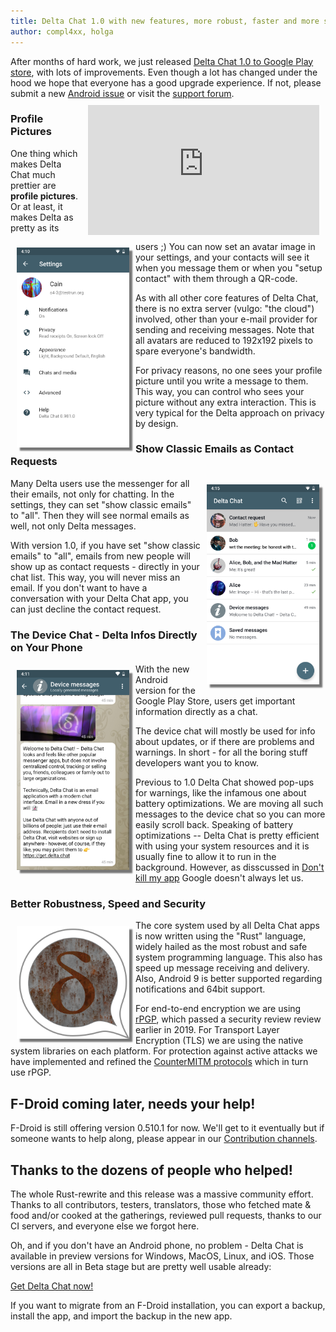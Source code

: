 ```yaml
---
title: Delta Chat 1.0 with new features, more robust, faster and more secure 
author: compl4xx, holga
---
```


After months of hard work, we just released [Delta Chat 1.0 to Google Play store](https://play.google.com/store/apps/details?id=chat.delta), with lots of improvements. Even though a lot has changed under the hood we hope that everyone has a good upgrade experience.  If not, please submit a new [Android issue](https://github.com/deltachat/deltachat-android/issues) or visit the [support forum](https://support.delta.chat). <iframe width="370" height="208" src="https://www.youtube.com/embed/yPEjYpE_kvc" frameborder="0" allow="accelerometer; autoplay; encrypted-media; gyroscope; picture-in-picture" allowfullscreen style="float: right; margin: 10px;display: block;" ></iframe>


### Profile Pictures

<img src="../assets/blog/screenshots/2019-12-17-delta-chat-google-play-release-settings-light.png" width="180" 
style="float: left; margin: 10px;display: block;box-shadow: 5px 5px 2px #777;" /> 

One thing which makes Delta Chat much prettier are **profile pictures**. Or at
least, it makes Delta as pretty as its users ;) You can now set an
avatar image in your settings, and your contacts will see it when you
message them or when you "setup contact" with them through a QR-code. 

As with all other core features of Delta Chat, there is no
extra server (vulgo: "the cloud") involved, other than your e-mail
provider for sending and receiving messages.  Note that all avatars are
reduced to 192x192 pixels to spare everyone's bandwidth. 

For privacy reasons, no one sees your profile picture until you write a message
to them. This way, you can control who sees your picture without any extra
interaction. This is very typical for the Delta approach on privacy by design.

### Show Classic Emails as Contact Requests

<img src="../assets/blog/screenshots/2019-12-17-delta-chat-google-play-release-chat-list-light.png" width="180" 
style="float: right; margin: 10px;display: block;box-shadow: 5px 5px 2px #777;" /> 

Many Delta users use the messenger for all their emails, not only for chatting.
In the settings, they can set "show classic emails" to "all". Then they will
see normal emails as well, not only Delta messages.

With version 1.0, if you have set "show classic emails" to "all", emails from
new people will show up as contact requests - directly in your chat list. This
way, you will never miss an email. If you don't want to have a conversation
with your Delta Chat app, you can just decline the contact request.

### The Device Chat - Delta Infos Directly on Your Phone

<img src="../assets/blog/screenshots/2019-12-17-delta-chat-google-play-release-device-chat-light.png" width="180" style="float: left; margin: 10px;display: block;box-shadow: 5px 5px 2px #777;" /> 

With the new Android version for the Google Play Store, users get important
information directly as a chat.

The device chat will mostly be used for info about updates, or if there are
problems and warnings. In short - for all the boring stuff developers want 
you to know.

Previous to 1.0 Delta Chat showed pop-ups for warnings, like the infamous
one about battery optimizations.  We are moving all such messages to the
device chat so you can more easily scroll back. Speaking of battery optimizations --
Delta Chat is pretty efficient with using your system resources and it is 
usually fine to allow it to run in the background. However, as disscussed 
in [Don't kill my app](https://dontkillmyapp.com/) Google doesn't always let us. 

### Better Robustness, Speed and Security

<img src="../assets/blog/rust-delta.png" width="180" style="float: left; margin: 10px;display: block;box-shadow: 5px 5px 2px #777;" /> 


The core system used by all Delta Chat apps is now written
using the "Rust" language, widely hailed as the most robust and safe 
system programming language. This also has speed up message receiving
and delivery. Also, Android 9 is better supported regarding notifications 
and 64bit support.

For end-to-end encryption we are using
[rPGP](https://github.com/rpgp/rpgp), which passed a security review
review earlier in 2019. For Transport Layer Encryption (TLS) we are
using the native system libraries on each platform. For protection
against active attacks we have implemented and refined the [CounterMITM
protocols](https://countermitm.readthedocs.io/en/latest/new.html) which
in turn use rPGP. 

## F-Droid coming later, needs your help! 

F-Droid is still offering version 0.510.1 for now. We'll get to it 
eventually but if someone wants to help along, please appear 
in our [Contribution channels](https://delta.chat/en/contribute).

## Thanks to the dozens of people who helped! 

The whole Rust-rewrite and this release was a massive community effort.  
Thanks to all contributors, testers, translators, those who fetched mate & food
and/or cooked at the gatherings, reviewed pull requests, thanks to our
CI servers, and everyone else we forgot here.

Oh, and if you don't have an Android phone, no problem - Delta Chat is available
in preview versions for Windows, MacOS, Linux, and iOS. Those versions 
are all in Beta stage but are pretty well usable already: 

[Get Delta Chat now!](https://get.delta.chat)

If you want to migrate from an F-Droid installation, you can export a backup,
install the app, and import the backup in the new app.

